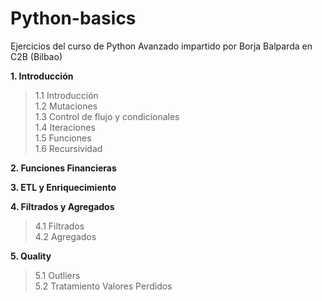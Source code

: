 # Python-basics

Ejercicios del curso de Python Avanzado impartido por Borja Balparda en C2B (Bilbao)

**1. Introducción**   
>  1.1 Introducción  
>  1.2 Mutaciones  
>  1.3 Control de flujo y condicionales  
>  1.4 Iteraciones  
>  1.5 Funciones  
>  1.6 Recursividad  

**2. Funciones Financieras**  

**3. ETL y Enriquecimiento**   

**4. Filtrados y Agregados**  
>  4.1 Filtrados  
>  4.2 Agregados  

**5. Quality**  
>  5.1 Outliers  
>  5.2 Tratamiento Valores Perdidos  
